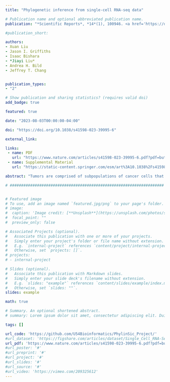 ```yaml
---
title: "Phylogenetic inference from single-cell RNA-seq data"

# Publication name and optional abbreviated publication name.
publication: "*Scientific Reports*, *14*(1), 100946. <a href='https://doi.org/10.1038/s41598-023-39995-6' target='_blank' rel='noopener noreferrer'>doi.org/10.1038/s41598-023-39995-6</a>"

#publication_short: 

authors:
- Xuan Liu
- Jason I. Griffiths
- Isaac Bishara
- *Jiayi Liu*
- Andrea H. Bild
- Jeffrey T. Chang


publication_types:
- "2"

# Show publication and sharing statistics? (requires valid doi)
add_badge: true

featured: true

date: "2023-08-03T00:00:00-04:00"

doi: "https://doi.org/10.1038/s41598-023-39995-6"

external_link: 

links: 
 - name: PDF
   url: "https://www.nature.com/articles/s41598-023-39995-6.pdf?pdf=button%20sticky"
 - name: Supplemental Material
   url: "https://static-content.springer.com/esm/art%3A10.1038%2Fs41598-023-39995-6/MediaObjects/41598_2023_39995_MOESM1_ESM.pdf"

abstract: "Tumors are comprised of subpopulations of cancer cells that harbor distinct genetic profiles and phenotypes that evolve over time and during treatment. By reconstructing the course of cancer evolution, we can understand the acquisition of the malignant properties that drive tumor progression. Unfortunately, recovering the evolutionary relationships of individual cancer cells linked to their phenotypes remains a difficult challenge. To address this need, we have developed PhylinSic, a method that reconstructs the phylogenetic relationships among cells linked to their gene expression profiles from single cell RNA-sequencing (scRNA-Seq) data. This method calls nucleotide bases using a probabilistic smoothing approach and then estimates a phylogenetic tree using a Bayesian modeling algorithm. We showed that PhylinSic identified evolutionary relationships underpinning drug selection and metastasis and was sensitive enough to identify subclones from genetic drift. We found that breast cancer tumors resistant to chemotherapies harbored multiple genetic lineages that independently acquired high K-Ras and β-catenin, suggesting that therapeutic strategies may need to control multiple lineages to be durable. These results demonstrated that PhylinSic can reconstruct evolution and link the genotypes and phenotypes of cells across monophyletic tumors using scRNA-Seq."

# ####################################################################


# Featured image
# To use, add an image named `featured.jpg/png` to your page's folder. 
# image:
#  caption: 'Image credit: [**Unsplash**](https://unsplash.com/photos/s9CC2SKySJM)'
#  focal_point: ""
#  preview_only: false

# Associated Projects (optional).
#   Associate this publication with one or more of your projects.
#   Simply enter your project's folder or file name without extension.
#   E.g. `internal-project` references `content/project/internal-project/index.md`.
#   Otherwise, set `projects: []`.
# projects:
# - internal-project

# Slides (optional).
#   Associate this publication with Markdown slides.
#   Simply enter your slide deck's filename without extension.
#   E.g. `slides: "example"` references `content/slides/example/index.md`.
#   Otherwise, set `slides: ""`.
slides: example

math: true

# Summary. An optional shortened abstract.
# summary: Lorem ipsum dolor sit amet, consectetur adipiscing elit. Duis posuere tellus ac convallis placerat. Proin tincidunt magna sed ex sollicitudin condimentum.

tags: []

url_code: 'https://github.com/U54Bioinformatics/PhylinSic_Project/'
#url_dataset: 'https://figshare.com/articles/dataset/Single_Cell_RNA-Seq_data_for_Cancer_Stem_Like_Reversal_Project/11374458'
url_pdf: 'https://www.nature.com/articles/s41598-023-39995-6.pdf?pdf=button%20sticky'
#url_poster: '#'
#url_preprint: '#'
#url_project: '#'
#url_slides: '#'
#url_source: '#'
#url_video: 'https://vimeo.com/209325612'
---
```

